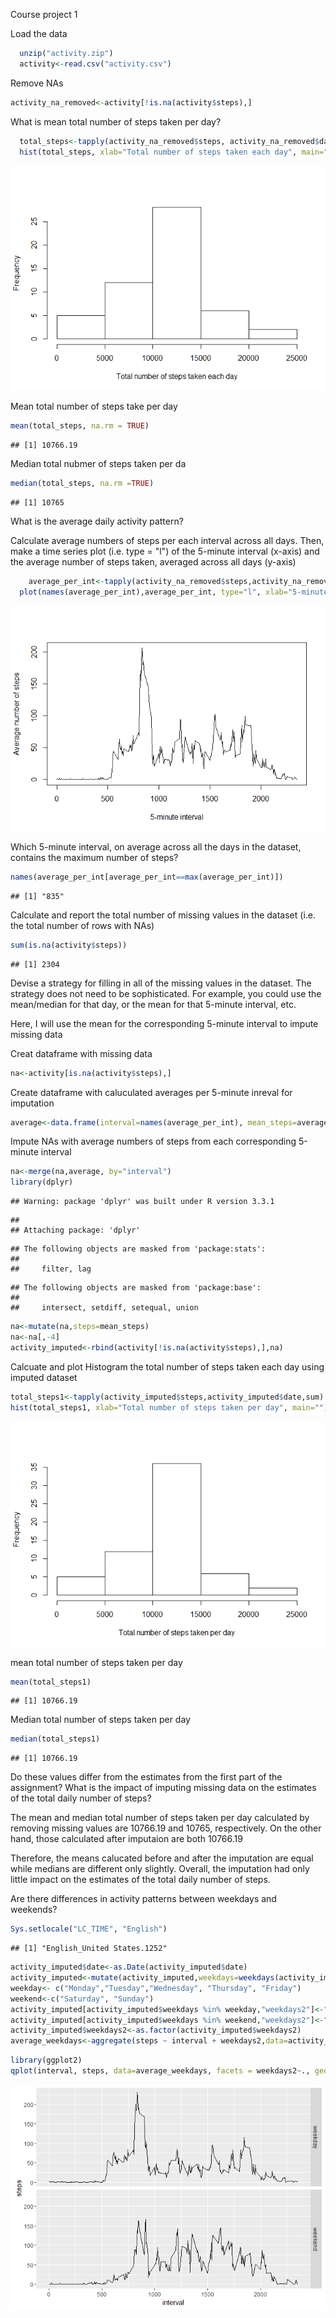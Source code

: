 Course project 1

Load the data

```r
  unzip("activity.zip")
  activity<-read.csv("activity.csv")
```

Remove NAs


```r
activity_na_removed<-activity[!is.na(activity$steps),]
```

What is mean total number of steps taken per day?

```r
  total_steps<-tapply(activity_na_removed$steps, activity_na_removed$date,sum)
  hist(total_steps, xlab="Total number of steps taken each day", main="")
```

![](PA1_template_files/figure-html/unnamed-chunk-3-1.png)<!-- -->

Mean total number of steps take per day

```r
mean(total_steps, na.rm = TRUE)
```

```
## [1] 10766.19
```
Median total nubmer of steps taken per da


```r
median(total_steps, na.rm =TRUE)
```

```
## [1] 10765
```


What is the average daily activity pattern?

Calculate average numbers of steps per each interval across all days.
Then, make a time series plot (i.e. type = "l") of the 5-minute interval (x-axis) and the average number of steps taken, averaged across all days (y-axis)


```r
    average_per_int<-tapply(activity_na_removed$steps,activity_na_removed$interval,mean)
  plot(names(average_per_int),average_per_int, type="l", xlab="5-minute interval",  ylab="Average number of steps")
```

![](PA1_template_files/figure-html/unnamed-chunk-6-1.png)<!-- -->


Which 5-minute interval, on average across all the days in the dataset, contains the maximum number of steps?


```r
names(average_per_int[average_per_int==max(average_per_int)])
```

```
## [1] "835"
```

Calculate and report the total number of missing values in the dataset (i.e. the total number of rows with NAs)

```r
sum(is.na(activity$steps))
```

```
## [1] 2304
```

Devise a strategy for filling in all of the missing values in the dataset. The strategy does not need to be sophisticated. For example, you could use the mean/median for that day, or the mean for that 5-minute interval, etc.

Here, I will use the mean for the corresponding 5-minute interval to impute missing data 

Creat dataframe with missing data

```r
na<-activity[is.na(activity$steps),]
```

Create dataframe with caluculated averages per 5-minute inreval for imputation

```r
average<-data.frame(interval=names(average_per_int), mean_steps=average_per_int)
```

Impute NAs with average numbers of steps from each corresponding 5-minute  interval

```r
na<-merge(na,average, by="interval")
library(dplyr)
```

```
## Warning: package 'dplyr' was built under R version 3.3.1
```

```
## 
## Attaching package: 'dplyr'
```

```
## The following objects are masked from 'package:stats':
## 
##     filter, lag
```

```
## The following objects are masked from 'package:base':
## 
##     intersect, setdiff, setequal, union
```

```r
na<-mutate(na,steps=mean_steps)
na<-na[,-4]
activity_imputed<-rbind(activity[!is.na(activity$steps),],na)
```

Calcuate and plot Histogram the total number of steps taken each day using imputed dataset

```r
total_steps1<-tapply(activity_imputed$steps,activity_imputed$date,sum)
hist(total_steps1, xlab="Total number of steps taken per day", main="")
```

![](PA1_template_files/figure-html/unnamed-chunk-12-1.png)<!-- -->

mean total number of steps taken per day


```r
mean(total_steps1)
```

```
## [1] 10766.19
```
Median total number of steps taken per day


```r
median(total_steps1)
```

```
## [1] 10766.19
```

Do these values differ from the estimates from the first part of the assignment? What is the impact of imputing missing data on the estimates of the total daily number of steps?

The mean and median total number of steps taken per day calculated by removing missing values are 10766.19 and 10765, respectively.
On the other hand, those calculated after imputaion are both 10766.19

Therefore, the means calucated before and after the imputation are equal while medians are  different only slightly. 
Overall, the imputation had only little impact on the estimates of the total daily number of steps.

Are there differences in activity patterns between weekdays and weekends?


```r
Sys.setlocale("LC_TIME", "English")
```

```
## [1] "English_United States.1252"
```

```r
activity_imputed$date<-as.Date(activity_imputed$date)
activity_imputed<-mutate(activity_imputed,weekdays=weekdays(activity_imputed$date))
weekday<- c("Monday","Tuesday","Wednesday", "Thursday", "Friday")  
weekend<-c("Saturday", "Sunday")
activity_imputed[activity_imputed$weekdays %in% weekday,"weekdays2"]<-"weekday"
activity_imputed[activity_imputed$weekdays %in% weekend,"weekdays2"]<-"weekend"
activity_imputed$weekdays2<-as.factor(activity_imputed$weekdays2)
average_weekdays<-aggregate(steps ~ interval + weekdays2,data=activity_imputed,mean)
```



```r
library(ggplot2)
qplot(interval, steps, data=average_weekdays, facets = weekdays2~., geom="line")
```

![](PA1_template_files/figure-html/unnamed-chunk-16-1.png)<!-- -->

